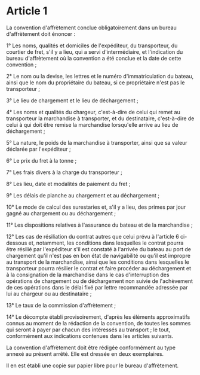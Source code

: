 # Article 1

La convention d'affrètement conclue obligatoirement dans un bureau d'affrètement doit énoncer :

1° Les noms, qualités et domiciles de l'expéditeur, du transporteur, du courtier de fret, s'il y a lieu, qui a servi d'intermédiaire, et l'indication du bureau d'affrètement où la convention a été conclue et la date de cette convention ;

2° Le nom ou la devise, les lettres et le numéro d'immatriculation du bateau, ainsi que le nom du propriétaire du bateau, si ce propriétaire n'est pas le transporteur ;

3° Le lieu de chargement et le lieu de déchargement ;

4° Les noms et qualités du chargeur, c'est-à-dire de celui qui remet au transporteur la marchandise à transporter, et du destinataire, c'est-à-dire de celui à qui doit être remise la marchandise lorsqu'elle arrive au lieu de déchargement ;

5° La nature, le poids de la marchandise à transporter, ainsi que sa valeur déclarée par l'expéditeur ;

6° Le prix du fret à la tonne ;

7° Les frais divers à la charge du transporteur ;

8° Les lieu, date et modalités de paiement du fret ;

9° Les délais de planche au chargement et au déchargement ;

10° Le mode de calcul des surestaries et, s'il y a lieu, des primes par jour gagné au chargement ou au déchargement ;

11° Les dispositions relatives à l'assurance du bateau et de la marchandise ;

12° Les cas de résiliation du contrat autres que celui prévu à l'article 6 ci-dessous et, notamment, les conditions dans lesquelles le contrat pourra être résilié par l'expéditeur s'il est constaté à l'arrivée du bateau au port de chargement qu'il n'est pas en bon état de navigabilité ou qu'il est impropre au transport de la marchandise, ainsi que les conditions dans lesquelles le transporteur pourra résilier le contrat et faire procéder au déchargement et à la consignation de la marchandise dans le cas d'interruption des opérations de chargement ou de déchargement non suivie de l'achèvement de ces opérations dans le délai fixé par lettre recommandée adressée par lui au chargeur ou au destinataire ;

13° Le taux de la commission d'affrètement ;

14° Le décompte établi provisoirement, d'après les éléments approximatifs connus au moment de la rédaction de la convention, de toutes les sommes qui seront à payer par chacun des intéressés au transport ; le tout, conformément aux indications contenues dans les articles suivants.

La convention d'affrètement doit être rédigée conformément au type annexé au présent arrêté. Elle est dressée en deux exemplaires.

Il en est établi une copie sur papier libre pour le bureau d'affrètement.
